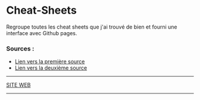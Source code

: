 # Cheat-Sheets

Regroupe toutes les cheat sheets que j'ai trouvé de bien et fourni une interface avec Github pages.

### Sources :
* [Lien vers la première source](https://www.cheatography.com/explore/)
* [Lien vers la deuxième source](https://devhints.io/css)

********************************************************
 [SITE WEB](https://bastienmarais.github.io/Cheat-Sheets/)
********************************************************
